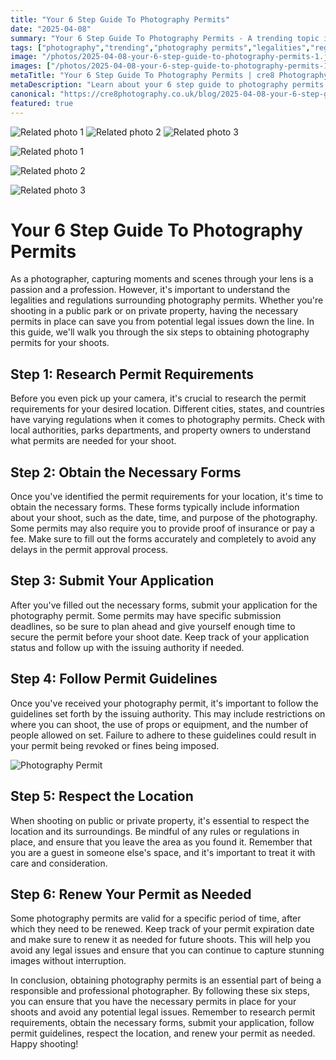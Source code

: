 ```yaml
---
title: "Your 6 Step Guide To Photography Permits"
date: "2025-04-08"
summary: "Your 6 Step Guide To Photography Permits - A trending topic in photography."
tags: ["photography","trending","photography permits","legalities","regulations","research","forms","application","guidelines","location","renewal"]
image: "/photos/2025-04-08-your-6-step-guide-to-photography-permits-1.jpg"
images: ["/photos/2025-04-08-your-6-step-guide-to-photography-permits-1.jpg","/photos/2025-04-08-your-6-step-guide-to-photography-permits-2.jpg","/photos/2025-04-08-your-6-step-guide-to-photography-permits-3.jpg"]
metaTitle: "Your 6 Step Guide To Photography Permits | cre8 Photography"
metaDescription: "Learn about your 6 step guide to photography permits in photography with practical tips and insights."
canonical: "https://cre8photography.co.uk/blog/2025-04-08-your-6-step-guide-to-photography-permits"
featured: true
---
```


<!-- Gallery as HTML -->

<div class="grid grid-cols-1 sm:grid-cols-2 md:grid-cols-3 gap-4">
  <img src="/photos/2025-04-08-your-6-step-guide-to-photography-permits-1.jpg" alt="Related photo 1" class="w-full rounded-lg" />
<img src="/photos/2025-04-08-your-6-step-guide-to-photography-permits-2.jpg" alt="Related photo 2" class="w-full rounded-lg" />
<img src="/photos/2025-04-08-your-6-step-guide-to-photography-permits-3.jpg" alt="Related photo 3" class="w-full rounded-lg" />
</div>


<!-- Gallery as Markdown -->
![Related photo 1](/photos/2025-04-08-your-6-step-guide-to-photography-permits-1.jpg)


![Related photo 2](/photos/2025-04-08-your-6-step-guide-to-photography-permits-2.jpg)


![Related photo 3](/photos/2025-04-08-your-6-step-guide-to-photography-permits-3.jpg)



# Your 6 Step Guide To Photography Permits

As a photographer, capturing moments and scenes through your lens is a passion and a profession. However, it's important to understand the legalities and regulations surrounding photography permits. Whether you're shooting in a public park or on private property, having the necessary permits in place can save you from potential legal issues down the line. In this guide, we'll walk you through the six steps to obtaining photography permits for your shoots.

## Step 1: Research Permit Requirements

Before you even pick up your camera, it's crucial to research the permit requirements for your desired location. Different cities, states, and countries have varying regulations when it comes to photography permits. Check with local authorities, parks departments, and property owners to understand what permits are needed for your shoot.

## Step 2: Obtain the Necessary Forms

Once you've identified the permit requirements for your location, it's time to obtain the necessary forms. These forms typically include information about your shoot, such as the date, time, and purpose of the photography. Some permits may also require you to provide proof of insurance or pay a fee. Make sure to fill out the forms accurately and completely to avoid any delays in the permit approval process.

## Step 3: Submit Your Application

After you've filled out the necessary forms, submit your application for the photography permit. Some permits may have specific submission deadlines, so be sure to plan ahead and give yourself enough time to secure the permit before your shoot date. Keep track of your application status and follow up with the issuing authority if needed.

## Step 4: Follow Permit Guidelines

Once you've received your photography permit, it's important to follow the guidelines set forth by the issuing authority. This may include restrictions on where you can shoot, the use of props or equipment, and the number of people allowed on set. Failure to adhere to these guidelines could result in your permit being revoked or fines being imposed.

![Photography Permit](/path/to/image)

## Step 5: Respect the Location

When shooting on public or private property, it's essential to respect the location and its surroundings. Be mindful of any rules or regulations in place, and ensure that you leave the area as you found it. Remember that you are a guest in someone else's space, and it's important to treat it with care and consideration.

## Step 6: Renew Your Permit as Needed

Some photography permits are valid for a specific period of time, after which they need to be renewed. Keep track of your permit expiration date and make sure to renew it as needed for future shoots. This will help you avoid any legal issues and ensure that you can continue to capture stunning images without interruption.

In conclusion, obtaining photography permits is an essential part of being a responsible and professional photographer. By following these six steps, you can ensure that you have the necessary permits in place for your shoots and avoid any potential legal issues. Remember to research permit requirements, obtain the necessary forms, submit your application, follow permit guidelines, respect the location, and renew your permit as needed. Happy shooting!

